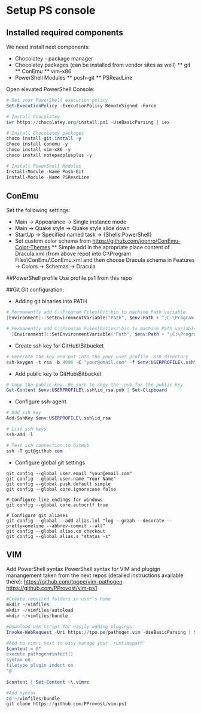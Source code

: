 # Setup PS console
## Installed required components
We need install next components:
* Chocolatey - package manager
* Chocolatey packages (can be installed from vendor sites as well)
** git
** ConEmu
** vim-x86
* PowerShell Modules
** posh-git
** PSReadLine

Open elevated PowerShell Console:
```PowerShell
# Set your PowerShell execution policy
Set-ExecutionPolicy -ExecutionPolicy RemoteSigned -Force

# Install Chocolatey
iwr https://chocolatey.org/install.ps1 -UseBasicParsing | iex

# Install Chocolatey packages
choco install git.install -y
choco install conemu -y
choco install vim-x86 -y
choco install notepadplusplus -y

# Install PowerShell Modules
Install-Module -Name Posh-Git
Install-Module -Name PSReadLine
```
## ConEmu
Set the following settings:
* Main -> Appearance -> Single instance mode
* Main -> Quake style -> Quake style slide down 
* StartUp -> Specified named task -> {Shells:PowerShell}
* Set custom color schema from https://github.com/joonro/ConEmu-Color-Themes
** Simple add in the apropriate place content of Dracula.xml (from above repo) into C:\Program Files\ConEmu\ConEmu.xml and then choose Dracula schema in Features -> Colors -> Schemas -> Dracula

##PowerShell profile
Use profile.ps1 from this repo

##Git
Git configuration:
* Adding git binaries into PATH
```PowerShell
# Permanently add C:\Program Files\Git\bin to machine Path variable
[Environment]::SetEnvironmentVariable("Path", $env:Path + ";C:\Program Files\Git\bin", "Machine")

# Permanently add C:\Program Files\Git\usr\bin to machine Path variable
  [Environment]::SetEnvironmentVariable("Path", $env:Path + ";C:\Program Files\Git\usr\bin", "Machine")
```

* Create ssh key for GitHub\Bitbucket 
```PowerShell
# Generate the key and put into the your user profile .ssh directory
ssh-keygen -t rsa -b 4096 -C "your@email.com" -f $env:USERPROFILE\.ssh\id_rsa
```

* Add public key to GitHub\Bitbucket
```PowerShell
# Copy the public key. Be sure to copy the .pub for the public key
Get-Content $env:USERPROFILE\.ssh\id_rsa.pub | Set-Clipboard
```

* Configure ssh-agent
```PowerShell
# Add ssh key
Add-SshKey $env:USERPROFILE\.ssh\id_rsa

# List ssh keys
ssh-add -l

# Test ssh connection to GitHub
ssh -T git@github.com
```
* Configure global git settings
```
git config --global user.email "your@email.com"
git config --global user.name "Your Name"
git config --global push.default simple
git config --global core.ignorecase false

# Configure line endings for windows
git config --global core.autocrlf true

# Configure git aliases
git config --global --add alias.lol "log --graph --decorate --pretty=oneline --abbrev-commit --all"
git config --global alias.co checkout
git config --global alias.s "status -s"

```
## VIM
Add PowerShell syntax
PowerShell syntax for VIM and plugign manangement taken from the next repos (detailed instructions available there):
https://github.com/tpope/vim-pathogen
https://github.com/PProvost/vim-ps1

```PowerShell
#Create required folders in user's home
mkdir ~/vimfiles
mkdir ~/vimfiles/autoload
mkdir ~/vimfiles/bundle

#Download wim script for easily adding plugings
Invoke-WebRequest -Uri https://tpo.pe/pathogen.vim -UseBasicParsing | Set-Content -Path ~\vimfiles\autoload\pathogen.vim

#Add to vimrc next to easy manage your 'runtimepath'
$content = @"                               
execute pathogen#infect()                   
syntax on                                   
filetype plugin indent on                   
"@                                          
                                            
$content | Set-Content ~\.vimrc             

#Add syntax
cd ~/vimfiles/bundle
git clone https://github.com/PProvost/vim-ps1
```

